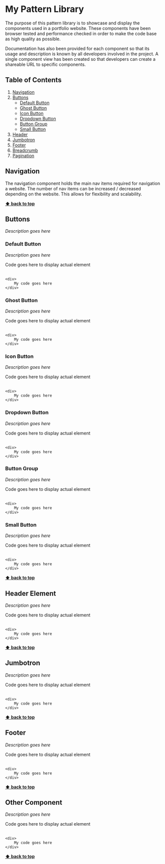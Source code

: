 # My Pattern Library

The purpose of this pattern library is to showcase and display the components used in a portfolio website. These components have been browser tested and performance checked in order to make the code base as high quality as possible.

Documentation has also been provided for each component so that its usage and description is known by all developers involved in the project. A single component view has been created so that developers can create a shareable URL to specific components.


## Table of Contents

  1. [Navigation](#navigation)
  1. [Buttons](#buttons)
     * [Default Button](#default-button)
     * [Ghost Button](#ghost-button)
     * [Icon Button](#icon-button)
     * [Dropdown Button](#dropdown-button)
     * [Button Group](#button-group)
     * [Small Button](#small-button)
  1. [Header](#header)
  1. [Jumbotron](#jumbotron)
  1. [Footer](#footer)
  1. [Breadcrumb](#breadcrumb)
  1. [Pagination](#pagination)


## Navigation

The navigation component holds the main nav items required for navigation a website. The number of nav items can be increased / decreased depending on the website. This allows for flexibility and scalability.

**[⬆ back to top](#table-of-contents)**

## Buttons

*Description goes here*

### Default Button

*Description goes here*

<div>
    Code goes here to display actual element
</div>
<br />

    <div>
        My code goes here
    </div>

### Ghost Button

*Description goes here*

<div>
    Code goes here to display actual element
</div>
<br />

    <div>
        My code goes here
    </div>

### Icon Button

*Description goes here*

<div>
    Code goes here to display actual element
</div>
<br />

    <div>
        My code goes here
    </div>

### Dropdown Button

*Description goes here*

<div>
    Code goes here to display actual element
</div>
<br />

    <div>
        My code goes here
    </div>
  
### Button Group

*Description goes here*

<div>
    Code goes here to display actual element
</div>
<br />

    <div>
        My code goes here
    </div>

### Small Button

*Description goes here*

<div>
    Code goes here to display actual element
</div>
<br />

    <div>
        My code goes here
    </div>
  
**[⬆ back to top](#table-of-contents)**

## Header Element

*Description goes here*

<div>
    Code goes here to display actual element
</div>
<br />

    <div>
        My code goes here
    </div>

**[⬆ back to top](#table-of-contents)**

## Jumbotron

*Description goes here*

<div>
    Code goes here to display actual element
</div>
<br />

    <div>
        My code goes here
    </div>
  
**[⬆ back to top](#table-of-contents)**

## Footer

*Description goes here*

<div>
    Code goes here to display actual element
</div>
<br />

    <div>
        My code goes here
    </div>
  
**[⬆ back to top](#table-of-contents)**

## Other Component

*Description goes here*

<div>
    Code goes here to display actual element
</div>
<br />

    <div>
        My code goes here
    </div>
  
**[⬆ back to top](#table-of-contents)**
